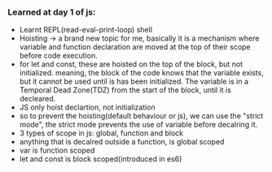 ### Learned at day 1 of js:

- Learnt REPL(read-eval-print-loop) shell 
- Hoisting -> a brand new topic for me, basically it is a mechanism where variable and function declaration are moved at the top of their scope before code execution.
- for let and const, these are hoisted on the top of the block, but not initialized. meaning, the block of the code knows that the variable exists, but it cannot be used until is has been initialized.
The variable is in a Temporal Dead Zone(TDZ) from the start of the block, until it is decleared.
- JS only hoist declartion, not initialization
- so to prevent the hoisting(default behaviour or js), we can use the "strict mode", the strict mode prevents the use of variable before decalring it.
- 3 types of scope in js: global, function and block
- anything that is decalred outside a function, is global scoped
- var is function scoped
- let and const is block scoped(introduced in es6)


